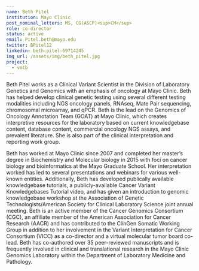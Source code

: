 ```yaml
---
name: Beth Pitel
institution: Mayo Clinic
post_nominal_letters: MS, CG(ASCP)<sup>CM</sup>
role: co-director
status: active
email: Pitel.beth@mayo.edu
twitter: BPitel12
linkedin: beth-pitel-69714245
img_url: /assets/img/beth_pitel.jpg
project:
  - vmtb
---
```

Beth Pitel works as a Clinical Variant Scientist in the Division of Laboratory Genetics and Genomics with an emphasis of oncology at Mayo Clinic.  Beth has helped develop clinical genetic testing using several different testing modalities including NGS oncology panels, RNAseq, Mate Pair sequencing, chromosomal microarray, and qPCR. Beth is the lead on the Genomics of Oncology Annotation Team (GOAT) at Mayo Clinic, which creates interpretive resources for the laboratory based on current knowledgebase content, database content, commercial oncology NGS assays, and prevalent literature. She is also part of the clinical interpretation and reporting work group.

Beth has worked at Mayo Clinic since 2007 and completed her master’s degree in Biochemistry and Molecular biology in 2015 with foci on cancer biology and bioinformatics at the Mayo Graduate School. Her interpretation worked has led to several presentations and webinars for various well-known entities. Additionally, Beth has developed publically available knowledgebase tutorials, a publicly-available Cancer Variant Knowledgebases Tutorial video, and has given an introduction to genomic knowledgebase workshop at the Association of Genetic Technologists/American Society for Clinical Laboratory Science joint annual meeting. Beth is an active member of the Cancer Genomics Consortium (CGC), an affiliate member of the American Association for Cancer Research (AACR) and has contributed to the ClinGen Somatic Working Group in addition to her involvement in the Variant Interpretation for Cancer Consortium (VICC) as a co-director and a virtual molecular tumor board co-lead.
Beth has co-authored over 35 peer-reviewed manuscripts and is frequently involved in clinical and translational research in the Mayo Clinic Genomics Laboratory within the Department of Laboratory Medicine and Pathology. 

